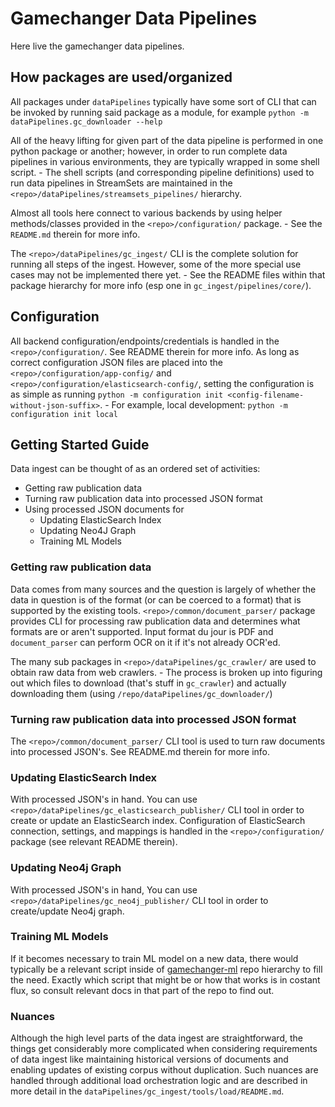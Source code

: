 # Gamechanger Data Pipelines

Here live the gamechanger data pipelines.

## How packages are used/organized

All packages under `dataPipelines` typically have some sort of CLI that can be invoked by running said package as a module, for example `python -m dataPipelines.gc_downloader --help`

All of the heavy lifting for given part of the data pipeline is performed in one python package or another; however, in order to run complete data pipelines in various environments, they are typically wrapped in some shell script. - The shell scripts (and corresponding pipeline definitions) used to run data pipelines in StreamSets are maintained in the `<repo>/dataPipelines/streamsets_pipelines/` hierarchy. 

Almost all tools here connect to various backends by using helper methods/classes provided in the `<repo>/configuration/` package. - See the `README.md` therein for more info.

The `<repo>/dataPipelines/gc_ingest/` CLI is the complete solution for running all steps of the ingest. However, some of the more special use cases may not be implemented there yet. - See the README files within that package hierarchy for more info (esp one in `gc_ingest/pipelines/core/`).

## Configuration

All backend configuration/endpoints/credentials is handled in the `<repo>/configuration/`. See README therein for more info. As long as correct configuration JSON files are placed into the `<repo>/configuration/app-config/` and `<repo>/configuration/elasticsearch-config/`, setting the configuration is as simple as running `python -m configuration init <config-filename-without-json-suffix>`. - For example, local development: `python -m configuration init local`

## Getting Started Guide

Data ingest can be thought of as an ordered set of activities:

- Getting raw publication data
- Turning raw publication data into processed JSON format
- Using processed JSON documents for
    - Updating ElasticSearch Index
    - Updating Neo4J Graph
    - Training ML Models

### Getting raw publication data

Data comes from many sources and the question is largely of whether the data in question is of the format (or can be coerced to a format) that is supported by the existing tools. `<repo>/common/document_parser/` package provides CLI for processing raw publication data and determines what formats are or aren't supported. Input format du jour is PDF and `document_parser` can perform OCR on it if it's not already OCR'ed. 

The many sub packages in `<repo>/dataPipelines/gc_crawler/` are used to obtain raw data from web crawlers. - The process is broken up into figuring out which files to download (that's stuff in `gc_crawler`) and actually downloading them (using `/repo/dataPipelines/gc_downloader/`)  

### Turning raw publication data into processed JSON format

The `<repo>/common/document_parser/` CLI tool is used to turn raw documents into processed JSON's. See README.md therein for more info.

### Updating ElasticSearch Index

With processed JSON's in hand. You can use `<repo>/dataPipelines/gc_elasticsearch_publisher/` CLI tool in order to create or update an ElasticSearch index. Configuration of ElasticSearch connection, settings, and mappings is handled in the `<repo>/configuration/` package (see relevant README therein).

### Updating Neo4j Graph
With processed JSON's in hand, You can use `<repo>/dataPipelines/gc_neo4j_publisher/` CLI tool in order to create/update Neo4j graph.

### Training ML Models
If it becomes necessary to train ML model on a new data, there would typically be a relevant script inside of [gamechanger-ml](https://github.com/dod-advana/gamechanger-ml) repo hierarchy to fill the need. Exactly which script that might be or how that works is in costant flux, so consult relevant docs in that part of the repo to find out.

### Nuances

Although the high level parts of the data ingest are straightforward, the things get considerably more complicated when considering requirements of data ingest like maintaining historical versions of documents and enabling updates of existing corpus without duplication. Such nuances are handled through additional load orchestration logic and are described in more detail in the `dataPipelines/gc_ingest/tools/load/README.md`.
